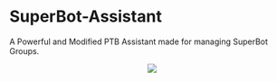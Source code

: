 # SuperBot-Assistant
A Powerful and Modified PTB Assistant made for managing SuperBot Groups.

<p align="center">
  <img src="https://telegra.ph/file/abe0d33ad14e6b36eb285.mp4">
</p>

